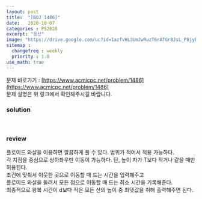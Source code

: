 ```yaml
---
layout: post
title:  "[BOJ 1486]"
date:   2020-10-07
categories : PS2020
excerpt: "등산"
image: "https://drive.google.com/uc?id=1azfvHL3UmJwRuzT6rATGrBJsL_P8jyBI"
sitemap :
  changefreq : weekly
  priority : 1.0
use_math: true
---
```

문제 바로가기 : [https://www.acmicpc.net/problem/1486](https://www.acmicpc.net/problem/1486)<br>
문제 설명은 위 링크에서 확인해주시길 바랍니다.<br>  

### solution
<script src="https://gist.github.com/yooniversal/6417e370afd837f40b01e371ab591900.js"></script>
<br>

### review
플로이드 와샬을 이용하면 깔끔하게 풀 수 있다. 범위가 적어서 적용 가능하다.<br>
각 지점을 중심으로 상하좌우만 이동이 가능하다. 단, 높이 차가 T보다 작거나 같을 때만 허용된다.<br>
조건에 맞춰서 이웃한 곳으로 이동할 때 드는 시간을 입력해주고<br>
플로이드 와샬을 돌려서 모든 점으로 이동할 때 드는 최소 시간을 기록해준다.<br>
최종적으로 왕복 시간이 d보다 작은 모든 산의 높이 중 최댓값을 취해 출력해주면 된다.

<script src="https://utteranc.es/client.js"
        repo="yooniversal/blog-comments"
        issue-term="pathname"
        theme="github-light"
        crossorigin="anonymous"
        async>
</script>
